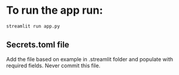 # To run the app run:

~~~sh
streamlit run app.py
~~~

## Secrets.toml file

Add the file based on example in .streamlit folder and populate with required fields. Never commit this file.